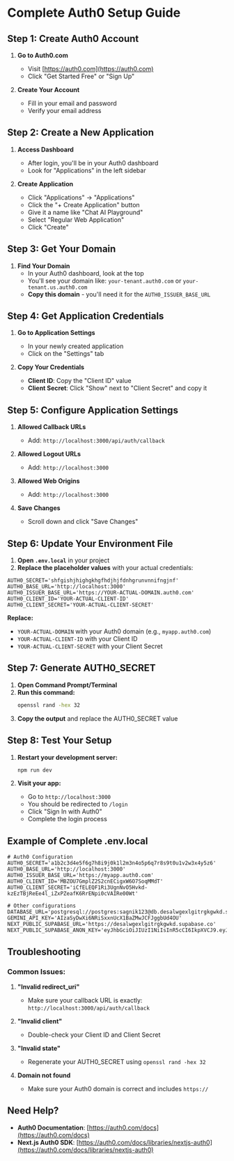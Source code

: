 # Complete Auth0 Setup Guide

## Step 1: Create Auth0 Account

1. **Go to Auth0.com**
   - Visit [https://auth0.com](https://auth0.com)
   - Click "Get Started Free" or "Sign Up"

2. **Create Your Account**
   - Fill in your email and password
   - Verify your email address

## Step 2: Create a New Application

1. **Access Dashboard**
   - After login, you'll be in your Auth0 dashboard
   - Look for "Applications" in the left sidebar

2. **Create Application**
   - Click "Applications" → "Applications"
   - Click the "+ Create Application" button
   - Give it a name like "Chat AI Playground"
   - Select "Regular Web Application"
   - Click "Create"

## Step 3: Get Your Domain

1. **Find Your Domain**
   - In your Auth0 dashboard, look at the top
   - You'll see your domain like: `your-tenant.auth0.com` or `your-tenant.us.auth0.com`
   - **Copy this domain** - you'll need it for the `AUTH0_ISSUER_BASE_URL`

## Step 4: Get Application Credentials

1. **Go to Application Settings**
   - In your newly created application
   - Click on the "Settings" tab

2. **Copy Your Credentials**
   - **Client ID**: Copy the "Client ID" value
   - **Client Secret**: Click "Show" next to "Client Secret" and copy it

## Step 5: Configure Application Settings

1. **Allowed Callback URLs**
   - Add: `http://localhost:3000/api/auth/callback`

2. **Allowed Logout URLs**
   - Add: `http://localhost:3000`

3. **Allowed Web Origins**
   - Add: `http://localhost:3000`

4. **Save Changes**
   - Scroll down and click "Save Changes"

## Step 6: Update Your Environment File

1. **Open `.env.local`** in your project
2. **Replace the placeholder values** with your actual credentials:

```env
AUTH0_SECRET='shfgishjhighgkhgfhdjhjfdnhgrunvnnifngjnf'
AUTH0_BASE_URL='http://localhost:3000'
AUTH0_ISSUER_BASE_URL='https://YOUR-ACTUAL-DOMAIN.auth0.com'
AUTH0_CLIENT_ID='YOUR-ACTUAL-CLIENT-ID'
AUTH0_CLIENT_SECRET='YOUR-ACTUAL-CLIENT-SECRET'
```

**Replace:**
- `YOUR-ACTUAL-DOMAIN` with your Auth0 domain (e.g., `myapp.auth0.com`)
- `YOUR-ACTUAL-CLIENT-ID` with your Client ID
- `YOUR-ACTUAL-CLIENT-SECRET` with your Client Secret

## Step 7: Generate AUTH0_SECRET

1. **Open Command Prompt/Terminal**
2. **Run this command:**
   ```bash
   openssl rand -hex 32
   ```
3. **Copy the output** and replace the AUTH0_SECRET value

## Step 8: Test Your Setup

1. **Restart your development server:**
   ```bash
   npm run dev
   ```

2. **Visit your app:**
   - Go to `http://localhost:3000`
   - You should be redirected to `/login`
   - Click "Sign In with Auth0"
   - Complete the login process

## Example of Complete .env.local

```env
# Auth0 Configuration
AUTH0_SECRET='a1b2c3d4e5f6g7h8i9j0k1l2m3n4o5p6q7r8s9t0u1v2w3x4y5z6'
AUTH0_BASE_URL='http://localhost:3000'
AUTH0_ISSUER_BASE_URL='https://myapp.auth0.com'
AUTH0_CLIENT_ID='MBZOU7GmplZ2S2cnECigxW6O7SoqMMdT'
AUTH0_CLIENT_SECRET='iCfELEQF1Ri3UgnNvO5Hvkd-kzEzTBjReEe4l_iZxPZeafK6RrENpi0cVAIRe00Wt'

# Other configurations
DATABASE_URL='postgresql://postgres:sagnik123@db.desalwgexlgitrgkgwkd.supabase.co:5432/postgres'
GEMINI_API_KEY='AIzaSyDwXi6NRiSxxnUcX1BaZMwJCFJggbUd4OU'
NEXT_PUBLIC_SUPABASE_URL='https://desalwgexlgitrgkgwkd.supabase.co'
NEXT_PUBLIC_SUPABASE_ANON_KEY='eyJhbGciOiJIUzI1NiIsInR5cCI6IkpXVCJ9.eyJpc3MiOiJzdXBhYmFzZSIsInJlZiI6ImRlc2Fsd2dleGxnaXRyZ2tnd2tkIiwicm9sZSI6ImFub24iLCJpYXQiOjE3NTQ0NDI3MTgsImV4cCI6MjA3MDAxODcxOH0.63WpASj1AhaZU4XBrBL1hlqlYL2e_ewTMxMRzpgwBnQ'
```

## Troubleshooting

### Common Issues:

1. **"Invalid redirect_uri"**
   - Make sure your callback URL is exactly: `http://localhost:3000/api/auth/callback`

2. **"Invalid client"**
   - Double-check your Client ID and Client Secret

3. **"Invalid state"**
   - Regenerate your AUTH0_SECRET using `openssl rand -hex 32`

4. **Domain not found**
   - Make sure your Auth0 domain is correct and includes `https://`

## Need Help?

- **Auth0 Documentation**: [https://auth0.com/docs](https://auth0.com/docs)
- **Next.js Auth0 SDK**: [https://auth0.com/docs/libraries/nextjs-auth0](https://auth0.com/docs/libraries/nextjs-auth0) 